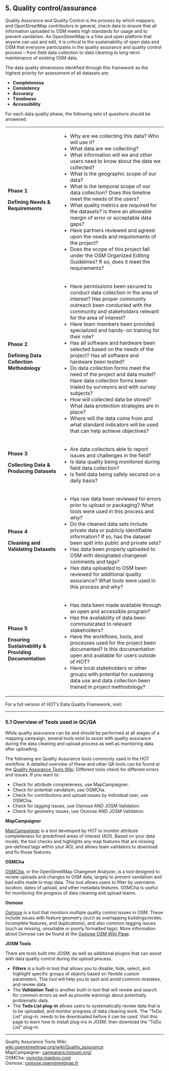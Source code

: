 ## 5. Quality control/assurance

Quality Assurance and Quality Control is the process by which mappers, and OpenStreetMap contributors in general, check data to ensure that all information uploaded to OSM meets high standards for usage and to prevent vandalism. As OpenStreetMap is a free and open platform that anyone can use and edit, it is critical to the sustainability of open data and OSM that everyone participates in the quality assurance and quality control process – from field data collection to data cleaning to long-term maintenance of existing OSM data. 

The data quality dimensions identified through this framework as the highest priority for assessment of all datasets are: 



*   **Completeness**
*   **Consistency**
*   **Accuracy**
*   **Timeliness**
*   **Accessibility**

For each data quality phase, the following sets of questions should be answered: 

<table>
  <tr>
   <td><strong>Phase 1</strong>
<p>
<strong>Defining Needs & Requirements</strong>
   </td>
   <td>
<ul>

<li>Why are we collecting this data? Who will use it? 

<li>What data are we collecting? 

<li>What information will we and other users need to know about the data we collected?

<li>What is the geographic scope of our data?

<li>What is the temporal scope of our data collection? Does this timeline meet the needs of the users?

<li>What quality metrics are required for the datasets? Is there an allowable margin of error or acceptable data gaps?

<li>Have partners reviewed and agreed upon the needs and requirements of the project?

<li>Does the scope of this project fall under the OSM Organized Editing Guidelines? If so, does it meet the requirements? 
</li>
</ul>
   </td>
  </tr>
  <tr>
   <td><strong>Phase 2</strong>
<p>
<strong>Defining Data Collection Methodology</strong>
   </td>
   <td>
<ul>

<li>Have permissions been secured to conduct data collection in the area of interest? Has proper community outreach been conducted with the community and stakeholders relevant for the area of interest? 

<li>Have team members been provided specialized and hands-on training for their role?

<li>Has all software and hardware been selected based on the needs of the project? Has all software and hardware been tested? 

<li>Do data collection forms meet the need of the project and data model? Have data collection forms been trialed by surveyors and with survey subjects? 

<li>How will collected data be stored? What data protection strategies are in place?

<li>Where will the data come from and what standard indicators will be used that can help achieve objectives?
</li>
</ul>
   </td>
  </tr>
  <tr>
   <td><strong>Phase 3</strong>
<p>
<strong>Collecting Data & Producing Datasets</strong>
   </td>
   <td>
<ul>

<li>Are data collectors able to report issues and challenges in the field?  

<li>Is data quality being monitored during field data collection?

<li>Is field data being safely secured on a daily basis? 
</li>
</ul>
   </td>
  </tr>
  <tr>
   <td><strong>Phase 4</strong>
<p>
<strong>Cleaning and Validating Datasets</strong>
   </td>
   <td>
<ul>

<li>Has raw data been reviewed for errors prior to upload or packaging? What tools were used in this process and why? 

<li>Do the cleaned data sets include private data or publicly identifiable information? If so, has the dataset been split into public and private sets? 

<li>Has data been properly uploaded to OSM with designated changeset comments and tags?

<li>Has data uploaded to OSM been reviewed for additional quality assurance? What tools were used in this process and why?
</li>
</ul>
   </td>
  </tr>
  <tr>
   <td><strong>Phase 5</strong>
<p>
<strong>Ensuring Sustainability & Providing Documentation</strong>
   </td>
   <td>
<ul>

<li>Has data been made available through an open and accessible program?

<li>Has the availability of data been communicated to relevant stakeholders?

<li>Have the workflows, tools, and processes used for the project been documented? Is this documentation open and available for users outside of HOT?

<li>Have local stakeholders or other groups with potential for sustaining data use and data collection been trained in project methodology?
</li>
</ul>
   </td>
  </tr>
</table>


For a full version of HOT’s Data Quality Framework, visit: 

****

### 5.1 Overview of Tools used in QC/QA

While quality assurance can be and should be performed at all stages of a mapping campaign, several tools exist to assist with quality assurance during the data cleaning and upload process as well as monitoring data after uploading. 

The following are Quality Assurance tools commonly used in the HOT workflow. A detailed overview of these and other QA tools can be found at the [Quality Assurance Tools Wiki](https://wiki.openstreetmap.org/wiki/Quality_assurance). Different tools check for different errors and issues. If you want to:



*   Check for attribute completeness, use MapCampaigner.
*   Check for potential vandalism, use OSMCha.
*   Check for contributions and upload issues by individual user, use OSMCha.
*   Check for tagging issues, use Osmose AND JOSM Validation.
*   Check for geometry issues, use Osmose AND JOSM Validation.

**MapCampaigner**

[MapCampaigner](http://campaigns.hotosm.org/) is a tool developed by HOT to monitor attribute completeness for predefined areas of interest (AOI). Based on your data model, the tool checks and highlights any map features that are missing pre-defined tags within your AOI, and allows team validators to download and fix those features. 

**OSMCha**

[OSMCha](https://osmcha.mapbox.com/), or the OpenStreetMap Changeset Analyzer, is a tool designed to review uploads and changes to OSM data, largely to prevent vandalism and bad edits made to map data. This tool allows users to filter by username, location, dates of upload, and other metadata features. OSMCha is useful for monitoring the progress of data cleaning and upload teams. 

**Osmose**

[Osmose](http://osmose.openstreetmap.fr) is a tool that monitors multiple quality control issues in OSM. These include issues with feature geometry (such as overlapping buildings/nodes, incomplete features, and duplications), and also common tagging issues (such as missing, unsuitable or poorly formatted tags). More information about Osmose can be found at the [Osmose OSM Wiki Page](https://wiki.openstreetmap.org/wiki/Osmose).

**JOSM Tools**

There are tools built into JOSM, as well as additional plugins that can assist with data quality control during the upload process.



*   **Filters** is a built-in tool that allows you to disable, hide, select, and highlight specific groups of objects based on flexible custom parameters. This tool will help you to spot and avoid common mistakes, and review data.
*   The **Validation Tool** is another built-in tool that will review and search for common errors as well as provide warnings about potentially problematic data.
*   The **Todo List plug-in** allows users to systematically review data that is to be uploaded, and monitor progress of data cleaning work. The “ToDo List” plug-in, needs to be downloaded before it can be used. Visit this page to learn how to install plug-ins in JOSM, then download the “ToDo List” plug-in. 

****
Quality Assurance Tools Wiki: [wiki.openstreetmap.org/wiki/Quality_assurance](https://wiki.openstreetmap.org/wiki/Quality_assurance)
<br>MapCampaigner: [campaigns.hotosm.org/](http://campaigns.hotosm.org/)
<br>OSMCha: [osmcha.mapbox.com](https://osmcha.mapbox.com/)
<br>Osmose: [osmose.openstreetmap.fr](http://osmose.openstreetmap.fr)
 
